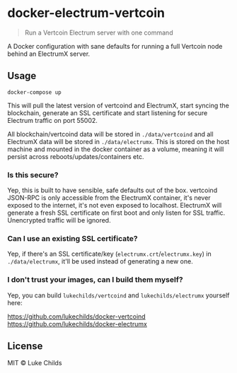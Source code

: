 
# docker-electrum-vertcoin

> Run a Vertcoin Electrum server with one command

A Docker configuration with sane defaults for running a full Vertcoin node behind an ElectrumX server.

## Usage

```
docker-compose up
```

This will pull the latest version of vertcoind and ElectrumX, start syncing the blockchain, generate an SSL certificate and start listening for secure Electrum traffic on port 55002.

All blockchain/vertcoind data will be stored in `./data/vertcoind` and all ElectrumX data will be stored in `./data/electrumx`. This is stored on the host machine and mounted in the docker container as a volume, meaning it will persist across reboots/updates/containers etc.

### Is this secure?

Yep, this is built to have sensible, safe defaults out of the box. vertcoind JSON-RPC is only accessible from the ElectrumX container, it's never exposed to the internet, it's not even exposed to localhost. ElectrumX will generate a fresh SSL certificate on first boot and only listen for SSL traffic. Unencrypted traffic will be ignored.

### Can I use an existing SSL certificate?

Yep, if there's an SSL certificate/key (`electrumx.crt`/`electrumx.key`) in `./data/electrumx`, it'll be used instead of generating a new one.

### I don't trust your images, can I build them myself?

Yep, you can build `lukechilds/vertcoind` and `lukechilds/electrumx` yourself here:

https://github.com/lukechilds/docker-vertcoind
https://github.com/lukechilds/docker-electrumx

## License

MIT © Luke Childs
